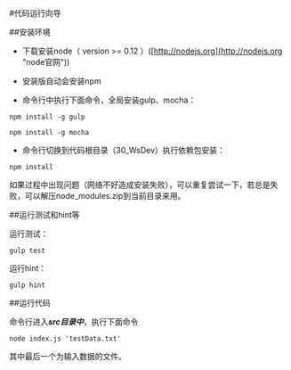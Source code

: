 
#代码运行向导



##安装环境


- 下载安装node（ version >= 0.12 ）([http://nodejs.org](http://nodejs.org "node官网"))

- 安装版自动会安装npm

- 命令行中执行下面命令，全局安装gulp、mocha：

```
npm install -g gulp
```

```
npm install -g mocha
```

- 命令行切换到代码根目录（30_WsDev）执行依赖包安装：

```
npm install
```

如果过程中出现问题（网络不好造成安装失败），可以重复尝试一下，若总是失败，可以解压node_modules.zip到当前目录来用。



##运行测试和hint等


运行测试：

```
gulp test
```

运行hint：

```
gulp hint
```


##运行代码

命令行进入***src目录中***，执行下面命令

```
node index.js 'testData.txt'
```

其中最后一个为输入数据的文件。